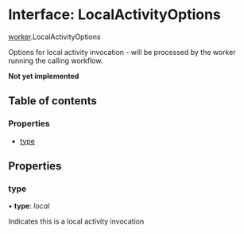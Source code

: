 # Interface: LocalActivityOptions

[worker](../modules/worker.md).LocalActivityOptions

Options for local activity invocation - will be processed by the worker running the calling workflow.

**Not yet implemented**

## Table of contents

### Properties

- [type](worker.localactivityoptions.md#type)

## Properties

### type

• **type**: *local*

Indicates this is a local activity invocation
